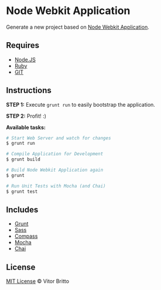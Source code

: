 # Node Webkit Application

Generate a new project based on [Node Webkit Application](https://github.com/rogerwang/node-webkit).


## Requires

- [Node.JS](http://nodejs.org/)
- [Ruby](https://www.ruby-lang.org/pt/)
- [GIT](http://git-scm.com/)

## Instructions

**STEP 1:** Execute `grunt run` to easily bootstrap the application.

**STEP 2:** Profit! :)

**Available tasks:**

```bash
# Start Web Server and watch for changes
$ grunt run

# Compile Application for Development
$ grunt build

# Build Node Webkit Application again
$ grunt

# Run Unit Tests with Mocha (and Chai)
$ grunt test
```

## Includes

- [Grunt](http://gruntjs.com)
- [Sass](http://sass-lang.com/)
- [Compass](http://compass-style.org/)
- [Mocha](http://visionmedia.github.io/mocha/)
- [Chai](http://chaijs.com/)

## License

[MIT License](http://vitorbritto.mit-license.org/) © Vitor Britto
